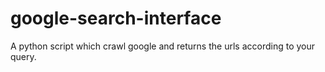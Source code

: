 # google-search-interface
A python script which crawl google and returns the urls according to your query.
